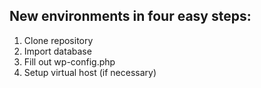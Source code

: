 ##  New environments in four easy steps:

1. Clone repository
2. Import database
3. Fill out wp-config.php
4. Setup virtual host (if necessary)